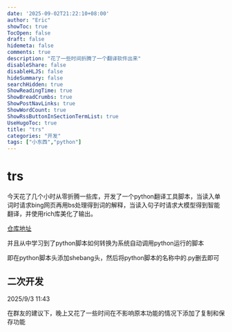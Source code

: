 ```yaml
---
date: '2025-09-02T21:22:10+08:00'
author: "Eric"
showToc: true
TocOpen: false
draft: false
hidemeta: false
comments: true
description: "花了一些时间折腾了一个翻译软件出来"
disableShare: false
disableHLJS: false
hideSummary: false
searchHidden: true
ShowReadingTime: true
ShowBreadCrumbs: true
ShowPostNavLinks: true
ShowWordCount: true
ShowRssButtonInSectionTermList: true
UseHugoToc: true
title: "trs"
categories: "开发"
tags: ["小东西","python"]
---
```


# trs

今天花了几个小时从零折腾一些库，开发了一个python翻译工具脚本，当读入单词时请求bing网页再用bs处理得到词的解释，当读入句子时请求大模型得到智能翻译，并使用rich库美化了输出。

[仓库地址](https://github.com/2667783575/trs)

并且从中学习到了python脚本如何转换为系统自动调用python运行的脚本

即在python脚本头添加shebang头，然后将python脚本的名称中的.py删去即可

## 二次开发

2025/9/3  11:43

在群友的建议下，晚上又花了一些时间在不影响原本功能的情况下添加了复制和保存功能
